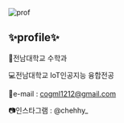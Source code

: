 ![prof](https://user-images.githubusercontent.com/55068106/120960067-0e11c700-c796-11eb-9e01-091128f7d80a.jpg)

## ✨profile✨

📐전남대학교 수학과

💻전남대학교 IoT인공지능 융합전공

📧e-mail : cogml1212@gmail.com 

📷인스타그램 : @chehhy_ 
